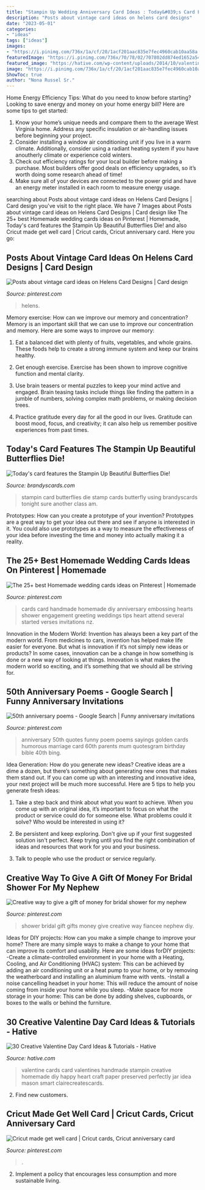 ```yaml
---
title: "Stampin Up Wedding Anniversary Card Ideas : Today&#039;s Card Features The Stampin Up Beautiful Butterflies Die!"
description: "Posts about vintage card ideas on helens card designs"
date: "2023-05-01"
categories:
- "ideas"
tags: ["ideas"]
images:
- "https://i.pinimg.com/736x/1a/cf/20/1acf201aac835e7fec4960cab10aa58a.jpg"
featuredImage: "https://i.pinimg.com/736x/70/78/02/707802dd874ed1652a54a8818128e41e--style-vintage-card-designs.jpg"
featured_image: "https://hative.com/wp-content/uploads/2014/10/valentine-card-ideas/3-valentine-card-ideas.jpg"
image: "https://i.pinimg.com/736x/1a/cf/20/1acf201aac835e7fec4960cab10aa58a.jpg"
ShowToc: true
author: "Nona Russel Sr."
---
```



Home Energy Efficiency Tips: What do you need to know before starting?
Looking to save energy and money on your home energy bill? Here are some tips to get started: 
1. Know your home’s unique needs and compare them to the average West Virginia home. Address any specific insulation or air-handling issues before beginning your project. 
2. Consider installing a window air conditioning unit if you live in a warm climate. Additionally, consider using a radiant heating system if you have anoutherly climate or experience cold winters. 
3. Check out efficiency ratings for your local builder before making a purchase. Most builders offer good deals on efficiency upgrades, so it’s worth doing some research ahead of time! 
4. Make sure all of your devices are connected to the power grid and have an energy meter installed in each room to measure energy usage.

	

		
searching about Posts about vintage card ideas on Helens Card Designs | Card design you've visit to the right place. We have 7 Images about Posts about vintage card ideas on Helens Card Designs | Card design like The 25+ best Homemade wedding cards ideas on Pinterest | Homemade, Today&#039;s card features the Stampin Up Beautiful Butterflies Die! and also Cricut made get well card | Cricut cards, Cricut anniversary card. Here you go:
		
    
## Posts About Vintage Card Ideas On Helens Card Designs | Card Design

<img loading=lazy src="https://i.pinimg.com/736x/70/78/02/707802dd874ed1652a54a8818128e41e--style-vintage-card-designs.jpg" onerror="this.onerror=null;this.src='https://tse3.mm.bing.net/th?id=OIP.RF0CPCkDfWPbTocb1pwiKQHaLH&amp;pid=15.1';" alt="Posts about vintage card ideas on Helens Card Designs | Card design">

_Source: pinterest.com_

>helens. 

	

Memory exercise: How can we improve our memory and concentration?
Memory is an important skill that we can use to improve our concentration and memory. Here are some ways to improve our memory:
1. Eat a balanced diet with plenty of fruits, vegetables, and whole grains. These foods help to create a strong immune system and keep our brains healthy.

2. Get enough exercise. Exercise has been shown to improve cognitive function and mental clarity.

3. Use brain teasers or mental puzzles to keep your mind active and engaged. Brain teasing tasks include things like finding the pattern in a jumble of numbers, solving complex math problems, or making decision trees.

4. Practice gratitude every day for all the good in our lives. Gratitude can boost mood, focus, and creativity; it can also help us remember positive experiences from past times.

    
## Today&#039;s Card Features The Stampin Up Beautiful Butterflies Die!

<img loading=lazy src="https://brandyscards.com/wp-content/uploads/2011/05/YellowPinkButterfly.jpg" onerror="this.onerror=null;this.src='https://tse2.mm.bing.net/th?id=OIP.nqBxYO0FrFABgC_odeqkRAHaF2&amp;pid=15.1';" alt="Today&#039;s card features the Stampin Up Beautiful Butterflies Die!">

_Source: brandyscards.com_

>stampin card butterflies die stamp cards butterfly using brandyscards tonight sure another class am. 

	

Prototypes: How can you create a prototype of your invention?
Prototypes are a great way to get your idea out there and see if anyone is interested in it. You could also use prototypes as a way to measure the effectiveness of your idea before investing the time and money into actually making it a reality.

    
## The 25+ Best Homemade Wedding Cards Ideas On Pinterest | Homemade

<img loading=lazy src="https://i.pinimg.com/736x/1a/cf/20/1acf201aac835e7fec4960cab10aa58a.jpg" onerror="this.onerror=null;this.src='https://tse4.mm.bing.net/th?id=OIP.fUNMgfqrypC5B2TeAiwgvQHaKJ&amp;pid=15.1';" alt="The 25+ best Homemade wedding cards ideas on Pinterest | Homemade">

_Source: pinterest.com_

>cards card handmade homemade diy anniversary embossing hearts shower engagement greeting weddings tips heart attend several started verses invitations nz. 

	

Innovation in the Modern World:
Invention has always been a key part of the modern world. From medicines to cars, invention has helped make life easier for everyone. But what is innovation if it’s not simply new ideas or products? In some cases, innovation can be a change in how something is done or a new way of looking at things. Innovation is what makes the modern world so exciting, and it’s something that we should all be striving for.

    
## 50th Anniversary Poems - Google Search | Funny Anniversary Invitations

<img loading=lazy src="https://i.pinimg.com/736x/8b/37/d5/8b37d5a25a15f4ea9d2d087d7fd7a8ff--th-anniversary-quotes-stampin.jpg" onerror="this.onerror=null;this.src='https://tse3.mm.bing.net/th?id=OIP.ZCm7-8UN0VE_rPIbX_JX6wHaKY&amp;pid=15.1';" alt="50th anniversary poems - Google Search | Funny anniversary invitations">

_Source: pinterest.com_

>anniversary 50th quotes funny poem poems sayings golden cards humorous marriage card 60th parents mum quotesgram birthday bible 40th bing. 

	

Idea Generation: How do you generate new ideas?
Creative ideas are a dime a dozen, but there’s something about generating new ones that makes them stand out. If you can come up with an interesting and innovative idea, your next project will be much more successful. Here are 5 tips to help you generate fresh ideas:
1. Take a step back and think about what you want to achieve. When you come up with an original idea, it’s important to focus on what the product or service could do for someone else. What problems could it solve? Who would be interested in using it?

2. Be persistent and keep exploring. Don't give up if your first suggested solution isn't perfect. Keep trying until you find the right combination of ideas and resources that work for you and your business.

3. Talk to people who use the product or service regularly.

    
## Creative Way To Give A Gift Of Money For Bridal Shower For My Nephew

<img loading=lazy src="https://i.pinimg.com/1200x/31/cb/83/31cb83f8e2b19df1003cb6f01e59e474.jpg" onerror="this.onerror=null;this.src='https://tse3.mm.bing.net/th?id=OIP.B__yifwgT8gjPotlrg090QHaJ4&amp;pid=15.1';" alt="Creative way to give a gift of money for bridal shower for my nephew">

_Source: pinterest.com_

>shower bridal gift gifts money give creative way fiancee nephew diy. 

	

Ideas for DIY projects: How can you make a simple change to improve your home?
There are many simple ways to make a change to your home that can improve its comfort and usability. Here are some ideas forDIY projects: 
-Create a climate-controlled environment in your home with a Heating, Cooling, and Air Conditioning (HVAC) system: This can be achieved by adding an air conditioning unit or a heat pump to your home, or by removing the weatherboard and installing an aluminium frame with vents. 
-Install a noise cancelling headset in your home: This will reduce the amount of noise coming from inside your home while you sleep. 
-Make space for more storage in your home: This can be done by adding shelves, cupboards, or boxes to the walls or behind the furniture.

    
## 30 Creative Valentine Day Card Ideas &amp; Tutorials - Hative

<img loading=lazy src="https://hative.com/wp-content/uploads/2014/10/valentine-card-ideas/3-valentine-card-ideas.jpg" onerror="this.onerror=null;this.src='https://tse2.mm.bing.net/th?id=OIP.tPoAnvXMrCBjLFZomtbgxwHaF4&amp;pid=15.1';" alt="30 Creative Valentine Day Card Ideas &amp; Tutorials - Hative">

_Source: hative.com_

>valentine cards card valentines handmade stampin creative homemade diy happy heart craft paper preserved perfectly jar idea mason smart clairecreatescards. 

	

2. Find new customers.

    
## Cricut Made Get Well Card | Cricut Cards, Cricut Anniversary Card

<img loading=lazy src="https://i.pinimg.com/736x/4b/91/de/4b91de37bf7f2860bdbe30db1d8a6b3e.jpg" onerror="this.onerror=null;this.src='https://tse2.mm.bing.net/th?id=OIP._9ZdeMOR-CSw49ffaFVLRwHaOX&amp;pid=15.1';" alt="Cricut made get well card | Cricut cards, Cricut anniversary card">

_Source: pinterest.com_

>. 

	

2. Implement a policy that encourages less consumption and more sustainable living. 

